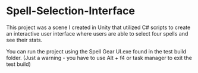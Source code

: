 # Spell-Selection-Interface
This project was a scene I created in Unity that utilized C# scripts to create an interactive user interface where users are able to select four spells and see their stats.

You can run the project using the Spell Gear UI.exe found in the test build folder. (Just a warning - you have to use Alt + f4 or task manager to exit the test build)
